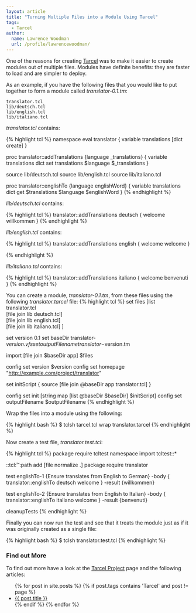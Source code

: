 ```yaml
---
layout: article
title: "Turning Multiple Files into a Module Using Tarcel"
tags:
  - Tarcel
author:
  name: Lawrence Woodman
  url: /profile/lawrencewoodman/
---
```

One of the reasons for creating [Tarcel](/projects/tarcel/) was to make it easier to create modules out of multiple files.  Modules have definite benefits: they are faster to load and are simpler to deploy.

As an example, if you have the following files that you would like to put together to form a module called _translator-0.1.tm_:

    translator.tcl
    lib/deutsch.tcl
    lib/english.tcl
    lib/italiano.tcl


_translator.tcl_ contains:

{% highlight tcl %}
namespace eval translator {
  variable translations [dict create]
}

proc translator::addTranslations {language _translations} {
  variable translations
  dict set translations $language $_translations
}

source lib/deutsch.tcl
source lib/english.tcl
source lib/italiano.tcl

proc translator::englishTo {language englishWord} {
  variable translations
  dict get $translations $language $englishWord
}
{% endhighlight %}

_lib/deutsch.tcl_ contains:

{% highlight tcl %}
translator::addTranslations deutsch {
  welcome willkommen
} 
{% endhighlight %}

_lib/english.tcl_ contains:

{% highlight tcl %}
translator::addTranslations english {
  welcome welcome
}
 
{% endhighlight %}

_lib/italiano.tcl_ contains:

{% highlight tcl %}
translator::addTranslations italiano {
  welcome benvenuti
} 
{% endhighlight %}


You can create a module, _translator-0.1.tm_, from these files using the following _translator.tarcel_ file:
{% highlight tcl %}
set files [list \
  translator.tcl \
  [file join lib deutsch.tcl] \
  [file join lib english.tcl] \
  [file join lib italiano.tcl]
]

set version 0.1
set baseDir translator-$version.vfs
set outputFilename translator-$version.tm

import [file join $baseDir app] $files

config set version $version
config set homepage "http://example.com/project/translator"

set initScript {
  source [file join @baseDir app translator.tcl]
}

config set init [string map [list @baseDir $baseDir] $initScript]
config set outputFilename $outputFilename
{% endhighlight %}

Wrap the files into a module using the following:

{% highlight bash %}
$ tclsh tarcel.tcl wrap translator.tarcel
{% endhighlight %}

Now create a test file, _translator.test.tcl_:

{% highlight tcl %}
package require tcltest
namespace import tcltest::*

::tcl::tm::path add [file normalize .]
package require translator

test englishTo-1 {Ensure translates from English to German} -body {
  translator::englishTo deutsch welcome
} -result {willkommen}

test englishTo-2 {Ensure translates from English to Italian} -body {
  translator::englishTo italiano welcome
} -result {benvenuti}

cleanupTests
{% endhighlight %}

Finally you can now run the test and see that it treats the module just as if it was originally created as a single file:

{% highlight bash %}
$ tclsh translator.test.tcl
{% endhighlight %}


### Find out More ###
To find out more have a look at the [Tarcel Project](/projects/tarcel/) page and the following articles:<br />
  <ul id="briefPosts">
    {% for post in site.posts %}
      {% if post.tags contains 'Tarcel' and post != page %}
        <li><a href="{{ post.url }}">{{ post.title }}</a></li>
      {% endif %}
    {% endfor %}
  </ul>
